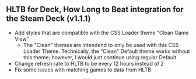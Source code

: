 ## HLTB for Deck, How Long to Beat integration for the Steam Deck (v1.1.1)

- Add styles that are compatible with the CSS Loader theme "Clean Game View"
    - The "Clean" themes are intendend to only be used with this CSS Loader Theme. Technically, the "Clean" Default theme works without this theme; however, I would just continue using regular Default
- Change refresh rate to HLTB to be every 12 hours instead of 2
- Fix some issues with matching games to data from HLTB
